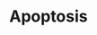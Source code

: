 ---
annotations:
- type: Pathway Ontology
  value: apoptotic cell death pathway
authors:
- MaintBot
- Mkutmon
description: Apoptosis is a distinct form of cell death that is functionally and morphologically
  different from necrosis. Nuclear chromatin condensation, cytoplasmic shrinking,
  dilated endoplasmic reticulum, and membrane blebbing characterize apoptosis in general.
  Mitochondria remain morphologically unchanged. In 1972 Kerr et al introduced the
  concept of apoptosis as a distinct form of "cell-death", and the mechanisms of various
  apoptotic pathways are still being revealed today.
last-edited: 2016-07-15
organisms:
- Pan troglodytes
redirect_from:
- /index.php/Pathway:WP901
- /instance/WP901
schema-jsonld:
- '@context': https://schema.org/
  '@id': https://wikipathways.github.io/pathways/WP901.html
  '@type': Dataset
  creator:
    '@type': Organization
    name: WikiPathways
  description: Apoptosis is a distinct form of cell death that is functionally and
    morphologically different from necrosis. Nuclear chromatin condensation, cytoplasmic
    shrinking, dilated endoplasmic reticulum, and membrane blebbing characterize apoptosis
    in general. Mitochondria remain morphologically unchanged. In 1972 Kerr et al
    introduced the concept of apoptosis as a distinct form of "cell-death", and the
    mechanisms of various apoptotic pathways are still being revealed today.
  keywords:
  - CASP6
  - BCL2
  - BID
  - BAX
  - IRF6
  - IRF5
  - CASP9
  - MDM2
  - BCL2L11
  - AKT1
  - BAD
  - IKBKB
  - APAF1
  - CASP4
  - TNFRSF1A
  - MAP2K4
  - IRF4
  - CASP1
  - GZMB
  - JUN
  - MYC
  - PRF1
  - CASP3
  - CASP8
  - BBC3
  - NFKBIA
  - IRF7
  - TNFRSF1B
  - TP53
  - CASP11
  - CASP2
  - BAK1
  - NFKBIE
  - LOC100611631
  - CHUK
  - TNFRSF25
  - LOC742172
  - XIAP
  - IGF2
  - RIPK1
  - NFKB1
  - NFKBIB
  - RELA
  - BCL2L1
  - PIK3R1
  - IRF2
  - DFFB
  - IRF1
  - HELLS
  - TNFRSF10B
  - LTA
  - MCL1
  - TP73
  - CASP7
  - IGF1R
  - MAPK10
  - TRADD
  - MAP3K1
  - BIRC5
  - FADD
  - FAS
  - TRAF3
  - BIRC2
  - IKBKG
  - LOC100614689
  - FASLG
  - DFFA
  - CRADD
  - DIABLO
  - LOC464876
  - TNFRSF21
  - PMAIP1
  - TRAF1
  - TNFSF10
  - BIRC3
  - TP63
  - CDKN2A
  - CFLAR
  - CYCT
  - BNIP3L
  - IGF1
  - CYCS
  - IRF3
  - TNF
  - CASP10
  license: CC0
  name: Apoptosis
seo: CreativeWork
title: Apoptosis
wpid: WP901
---